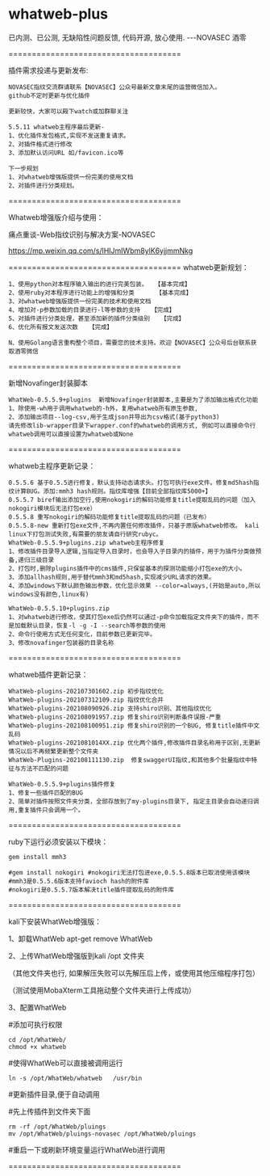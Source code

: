 # whatweb-plus

已内测、已公测, 无缺陷性问题反馈, 代码开源, 放心使用.  ---NOVASEC 酒零

=====================================

插件需求投递与更新发布:

    NOVASEC指纹交流群请联系【NOVASEC】公众号最新文章末尾的运营微信加入。
    github不定时更新与优化插件
    
    更新较快，大家可以殿下watch或加群聊关注
    
    5.5.11 whatweb主程序最后更新-
    1、优化插件发包格式,实现不发送重复请求。
    2、对插件格式进行修改
    3、添加默认访问URL 如/favicon.ico等
    
    下一步规划
    1、对whatweb增强版提供一份完美的使用文档
    2、对插件进行分类规划。

=====================================

Whatweb增强版介绍与使用：

痛点重谈-Web指纹识别与解决方案-NOVASEC

https://mp.weixin.qq.com/s/lHIJmIWbm8ylK6yjjmmNkg

=====================================
whatweb更新规划：

    1、使用python对本程序输入输出的进行完美包装。  【基本完成】
    2、使用ruby对本程序进行功能上的增强和分类      【基本完成】
    3、对whatweb增强版提供一份完美的技术和使用文档
    4、增加对-p参数加载的目录进行-l等参数的支持   【完成】
    5、对插件进行分类处理，甚至添加新的插件分类级别   【完成】
    6、优化所有报文发送次数   【完成】
    
    N、使用Golang语言重构整个项目，需要您的技术支持。欢迎【NOVASEC】公众号后台联系获取酒零微信
    
=====================================

新增Novafinger封装脚本

    WhatWeb-0.5.5.9+plugins  新增Novafinger封装脚本,主要是为了添加输出格式化功能
    1、除使用-wh用于调用whatweb的-h外，复用whatweb所有原生参数,
    2、添加输出项目--log-csv,用于生成json并导出为csv格式(基于python3)
    请先修改lib-wrapper目录下wrapper.conf的whatweb的调用方式, 例如可以直接命令行whatweb调用可以直接设置为whatweb或None

=====================================

whatweb主程序更新记录：
    
    0.5.5.6 基于0.5.5进行修复，默认支持动态请求头。打包可执行exe文件。修复md5hash指纹计算BUG。添加:mmh3 hash规则。指纹库增强【目前全部指纹库5000+】
    0.5.5.7 biref输出添加空行,使用nokogiri的解码功能修复title提取乱码的问题（加入nokogiri模块后无法打包exe）
    0.5.5.8 重写nokogiri的解码功能修复title提取乱码的问题（已发布）
    0.5.5.8-new 重新打包exe文件,不再内置任何修改插件，只基于原版whatweb修改。 kali linux下打包测试失败,有需要的朋友请自行研究rubyc。
    WhatWeb-0.5.5.9+plugins.zip whatweb主程序修复
    1、修改插件目录导入逻辑,当指定导入目录时，也会导入子目录内的插件，用于为插件分类做预备,递归三级目录
    2、打包时,删除plugins插件中的cms插件,只保留基本的探测功能缩小打包exe的大小。
    3、添加allhash规则,用于替代mmh3和md5hash,实现减少URL请求的效果。
    4、添加windows下默认颜色输出参数，优化显示效果 --color=always,(开始是auto,所以windows没有颜色,linux有)
    
    WhatWeb-0.5.5.10+plugins.zip
    1、对whatweb进行修改，使其打包exe后仍然可以通过-p命令加载指定文件夹下的插件，而不是加载默认目录，恢复-l -g -I --search等参数的使用
    2、命令行使用方式无任何变化，目前参数已更新完毕。
    3、修改novafinger包装器的目录名称
   
=====================================

whatweb插件更新记录：

    WhatWeb-plugins-202107301602.zip 初步指纹优化
    WhatWeb-plugins-202107312109.zip 指纹优化合并
    WhatWeb-plugins-202108090926.zip 支持shiro识别、其他指纹优化
    WhatWeb-plugins-202108091957.zip 修复shiro识别判断条件误报-严重
    WhatWeb-plugins-202108100951.zip 修复shiro识别的一个BUG, 修复title插件中文乱码
    WhatWeb-plugins-2021081014XX.zip 优化两个插件,修改插件目录名称用于区别,无更新情况以后不再频繁更新整个文件夹
    WhatWeb-Plugins-202108111130.zip  修复swaggerUI指纹,和其他多个批量指纹中特征与方法不匹配的问题
    
    WhatWeb-0.5.5.9+plugins插件修复
    1、修复一些插件匹配的BUG
    2、简单对插件按照文件夹分类，全部存放到了my-plugins目录下, 指定主目录会自动递归调用,重复插件只会调用一个。
        
=====================================

ruby下运行必须安装以下模块：

    gem install mmh3 
    
    #gem install nokogiri #nokogiri无法打包进exe,0.5.5.8版本已取消使用该模块
    #mmh3是0.5.5.6版本支持favioch hash的附件库
    #nokogiri是0.5.5.7版本解决title插件提取乱码的附件库 
    
=====================================

kali下安装WhatWeb增强版：

1、卸载WhatWeb  apt-get remove WhatWeb

2、上传WhatWeb增强版到kali /opt 文件夹 

（其他文件夹也行, 如果解压失败可以先解压后上传，或使用其他压缩程序打包）

（测试使用MobaXterm工具拖动整个文件夹进行上传成功）

3、配置WhatWeb

#添加可执行权限

    cd /opt/WhatWeb/
    chmod +x whatweb  

#使得WhatWeb可以直接被调用运行

    ln -s /opt/WhatWeb/whatweb   /usr/bin

#更新插件目录,便于自动调用

#先上传插件到文件夹下面

    rm -rf /opt/WhatWeb/pluings
    mv /opt/WhatWeb/pluings-novasec /opt/WhatWeb/pluings

#重启一下或刷新环境变量运行WhatWeb进行调用

=====================================


